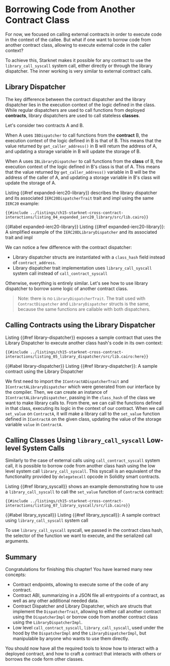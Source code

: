 # Borrowing Code from Another Contract Class

For now, we focused on calling external contracts in order to execute code in the context of the callee. But what if one want to borrow code from another contract class, allowing to execute external code in the caller context?

To achieve this, Starknet makes it possible for any contract to use the `library_call_syscall` system call, either directly or through the library dispatcher. The inner working is very similar to external contract calls.

## Library Dispatcher

The key difference between the contract dispatcher and the library dispatcher lies in the execution context of the logic defined in the class. While regular dispatchers are used to call functions from deployed **contracts**, library dispatchers are used to call stateless **classes**.

Let's consider two contracts A and B.

When A uses `IBDispatcher` to call functions from the **contract** B, the execution context of the logic defined in B is that of B. This means that the value returned by `get_caller_address()` in B will return the address of A, and updating a storage variable in B will update the storage of B.

When A uses `IBLibraryDispatcher` to call functions from the **class** of B, the execution context of the logic defined in B's class is that of A. This means that the value returned by `get_caller_address()` variable in B will be the address of the caller of A, and updating a storage variable in B's class will update the storage of A.

Listing {{#ref expanded-ierc20-library}} describes the library dispatcher and its associated `IERC20DispatcherTrait` trait and impl using the same `IERC20` example: 

```rust,noplayground
{{#include ../listings/ch15-starknet-cross-contract-interactions/listing_04_expanded_ierc20_library/src/lib.cairo}}
```

{{#label expanded-ierc20-library}}
<span class="caption">Listing {{#ref expanded-ierc20-library}}: A simplified example of the `IERC20DLibraryDispatcher` and its associated trait and impl</span>

We can notice a few difference with the contract dispatcher:
- Library dispatcher structs are instantiated with a `class_hash` field instead of `contract_address`.
- Library dispatcher trait implementation uses `library_call_syscall` system call instead of `call_contract_syscall`

Otherwise, everything is entirely similar. Let's see how to use library dispatcher to borrow some logic of another contract class.

> Note: there is no `LibraryDispatcherTrait`. The trait used with `ContractDispatcher` and `LibraryDispatcher` structs is the same, because the same functions are callable with both dispatchers. 

## Calling Contracts using the Library Dispatcher

Listing {{#ref library-dispatcher}} exposes a sample contract that uses the Library Dispatcher to execute another class hash's code in its own context:

```rust,noplayground
{{#include ../listings/ch15-starknet-cross-contract-interactions/listing_05_library_dispatcher/src/lib.cairo:here}}
```

{{#label library-dispatcher}}
<span class="caption">Listing {{#ref library-dispatcher}}: A sample contract using the Library Dispatcher</span>

We first need to import the `IContractADispatcherTrait` and `IContractALibraryDispatcher` which were generated from our interface by the compiler. Then, we can create an instance of `IContractALibraryDispatcher`, passing in the `class_hash` of the class we want to make library calls to. From there, we can call the functions defined in that class, executing its logic in the context of our contract. When we call `set_value` on `ContractA`, it will make a library call to the `set_value` function defined in `IContractA` on the given class, updating the value of the storage variable `value` in `ContractA`.

## Calling Classes Using `library_call_syscall` Low-level System Calls

Similarly to the case of external calls using `call_contract_syscall` system call, it is possible to borrow code from another class hash using the low level system call `library_call_syscall`. This syscall is an equivalent of the functionality provided by `delegatecall` opcode in Solidity smart contracts.

Listing {{#ref library_syscall}} shows an example demonstrating how to use a `library_call_syscall` to call the `set_value` function of `ContractA` contract:

```rust,noplayground
{{#include ../listings/ch15-starknet-cross-contract-interactions/listing_07_library_syscall/src/lib.cairo}}
```

{{#label library_syscall}}
<span class="caption">Listing {{#ref library_syscall}}: A sample contract using `library_call_syscall` system call</span>

To use `library_call_syscall` syscall, we passed in the contract class hash, the selector of the function we want to execute, and the serialized call arguments.

## Summary

Congratulations for finishing this chapter! You have learned many new concepts:
- Contract endpoints, allowing to execute some of the code of any contract.
- Contract ABI, summarizing in a JSON file all entrypoints of a contract, as well as any other additional needed data.
- Contract Dispatcher and Library Dispatcher, which are structs that implement the `DispatcherTrait`, allowing to either call another contract using the `DispatcherImpl` or borrow code from another contract class using the `LibraryDispatcherImpl`.
- Low level `call_contract_syscall`, `library_call_syscall`, used under the hood by the `DispatcherImpl` and the `LibraryDispatcherImpl`, but manipulable by anyone who wants to use them directly.

You should now have all the required tools to know how to interact with a deployed contract, and how to craft a contract that interacts with others or borrows the code form other classes.